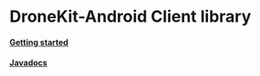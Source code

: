 # DroneKit-Android Client library

#### [Getting started](https://droidplanner.github.io/DroneKit-Android/)
#### [Javadocs](https://droidplanner.github.io/DroneKit-Android/javadoc/)